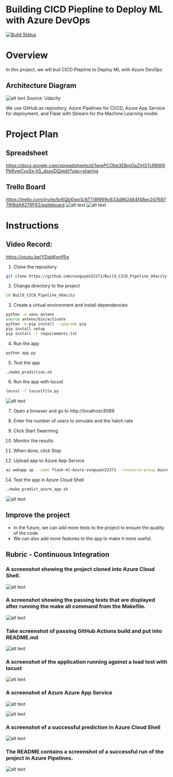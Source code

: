 # Building CICD Piepline to Deploy ML with Azure DevOps
[![Build Status](https://dev.azure.com/loxvuonfire01/microk8s/_apis/build/status%2FCI?branchName=master)](https://dev.azure.com/loxvuonfire01/microk8s/_build/latest?definitionId=17&branchName=master)

# Overview
In this project, we will buil CICD Piepline to Deploy ML with Azure DevOps

## Architecture Diagram
![alt text](./images/image-8.png)
Source: Udacity

We use GitHub as repository, Azure Pipelines for CI/CD, Azure App Service for deployment, and Flask with Sklearn for the Machine Learning model.

# Project Plan
## Spreadsheet
https://docs.google.com/spreadsheets/d/1wwPCObb3EBmOaZjHSTcR8W9PkRywCyxSx-h5_dssoDQ/edit?usp=sharing

## Trello Board
https://trello.com/invite/b/6Qbl0woS/ATTI8f999c633d862464f48ec2d769779f8dA9279F62/agileboard
![alt text](image-9.png)
![alt text](image-10.png)

# Instructions

## Video Record:
https://youtu.be/YDsbKvnjf5g

1. Clone the repository
```bash
git clone https://github.com/vunguyen22271/Build_CICD_Pipeline_Udacity.git
```

2. Change directory to the project
```bash
cd Build_CICD_Pipeline_Udacity
```

3. Create a virtual environment and install dependencies
```bash
python -m venv antenv
source antenv/bin/activate
python -m pip install --upgrade pip
pip install setup
pip install -r requirements.txt
```

4. Run the app
```bash
python app.py
```

5. Test the app
```bash
./make_prediction.sh
```

6. Run the app with locust
```bash
locust -f locustfile.py
```
![alt text](./images/image-7.png)

7. Open a browser and go to http://localhost:8089
8. Enter the number of users to simulate and the hatch rate
9. Click Start Swarming
10. Monitor the results
11. When done, click Stop

13. Upload app to Azure App Service
```bash
az webapp up --name flask-ml-Azure-vunguyen22271 --resource-group Azuredevops --sku B1 --logs --runtime "PYTHON|3.8"
```

14. Test the app in Azure Cloud Shell
```bash
./make_predict_azure_app.sh
```
![alt text](./images/image-3.png)

## Improve the project
- In the future, we can add more tests to the project to ensure the quality of the code.
- We can also add more features to the app to make it more useful.

## Rubric - Continuous Integration

### A screenshot showing the project cloned into Azure Cloud Shell.
![alt text](./images/image.png)

### A screenshot showing the passing tests that are displayed after running the make all command from the Makefile.
![alt text](./images/image-1.png)

### Take screenshot of passing GitHub Actions build and put into README.md
![alt text](./images/image-2.png)

### A screenshot of the application running against a load test with locust
![alt text](./images/image-7.png)

### A screenshot of Azure Azure App Service
![alt text](./images/image-4.png)

![alt text](./images/image-6.png)

### A screenshot of a successful prediction in Azure Cloud Shell
![alt text](./images/image-3.png)

### The README contains a screenshot of a successful run of the project in Azure Pipelines.
![alt text](./images/image-5.png)

